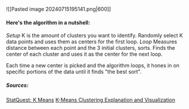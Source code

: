 ![[Pasted image 20240715195141.png|600]]

#### Here's the algorithm in a nutshell:
_Setup_
K is the amount of clusters you want to identify.
Randomly select K data points and uses them as centers for the first loop.
_Loop_
Measures distance between each point and the 3 initial clusters, sorts.
Finds the center of each cluster and uses it as the center for the next loop.

Each time a new center is picked and the algorithm loops, it hones in on specific portions of the data until it finds "the best sort".


##### Sources:
[StatQuest: K Means](https://www.youtube.com/watch?v=4b5d3muPQmA)
[K-Means Clustering Explanation and Visualization](https://www.youtube.com/watch?v=R2e3Ls9H_fc)
